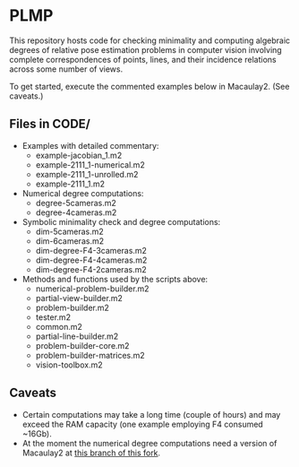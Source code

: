# PLMP
This repository hosts code for checking minimality and computing algebraic degrees of relative pose estimation problems in computer vision involving complete correspondences of points, lines, and their incidence relations across some number of views.

To get started, execute the commented examples below in Macaulay2. (See caveats.)

## Files in CODE/
* Examples with detailed commentary:
  + example-jacobian_1.m2
  + example-2111_1-numerical.m2
  + example-2111_1-unrolled.m2  
  + example-2111_1.m2  
* Numerical degree computations: 
  + degree-5cameras.m2	
  + degree-4cameras.m2  
* Symbolic minimality check and degree computations:
  + dim-5cameras.m2	
  + dim-6cameras.m2		   
  + dim-degree-F4-3cameras.m2  
  + dim-degree-F4-4cameras.m2
  + dim-degree-F4-2cameras.m2  
* Methods and functions used by the scripts above:
  + numerical-problem-builder.m2  
  + partial-view-builder.m2	
  + problem-builder.m2	     
  + tester.m2
  + common.m2	   
  + partial-line-builder.m2       
  + problem-builder-core.m2	
  + problem-builder-matrices.m2  
  + vision-toolbox.m2

## Caveats
   
* Certain computations may take a long time (couple of hours) and may exceed the RAM capacity (one example employing F4 consumed ~16Gb).  
* At the moment the numerical degree computations need a version of Macaulay2 at [this branch of this fork](https://github.com/timduff35/M2/tree/monodromy). 
